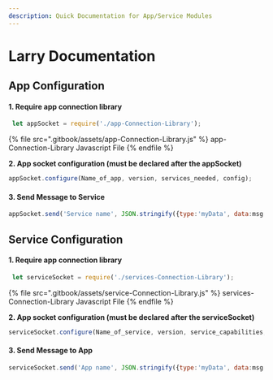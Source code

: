 ```yaml
---
description: Quick Documentation for App/Service Modules
---
```


# Larry Documentation

## App Configuration

#### 1. Require app connection library

```javascript
 let appSocket = require('./app-Connection-Library');
```

{% file src=".gitbook/assets/app-Connection-Library.js" %}
app-Connection-Library Javascript File
{% endfile %}

**2. App socket configuration (must be declared after the appSocket)**

```javascript
appSocket.configure(Name_of_app, version, services_needed, config);
```

#### 3. Send Message to Service

```javascript
appSocket.send('Service name', JSON.stringify({type:'myData', data:msg.data}));
```

## Service Configuration

#### 1. Require app connection library

```javascript
 let serviceSocket = require('./services-Connection-Library');
```

{% file src=".gitbook/assets/service-Connection-Library.js" %}
services-Connection-Library Javascript File
{% endfile %}

**2. App socket configuration (must be declared after the serviceSocket)**

```javascript
serviceSocket.configure(Name_of_service, version, service_capabilities, destination)
```

#### 3. Send Message to App

```javascript
serviceSocket.send('App name', JSON.stringify({type:'myData', data:msg.data}));
```

